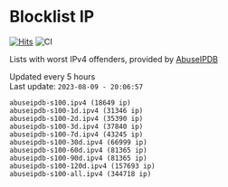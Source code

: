 # Blocklist IP

[![Hits](https://hits.seeyoufarm.com/api/count/incr/badge.svg?url=https%3A%2F%2Fgithub.com%2Fborestad%2Fblocklist-ip%2F&count_bg=%2379C83D&title_bg=%23555555&icon=&icon_color=%23E7E7E7&title=hits&edge_flat=false)](https://hits.seeyoufarm.com)  ![CI](https://img.shields.io/github/workflow/status/borestad/blocklist-ip/CI?style=flat-square)

Lists with worst IPv4 offenders, provided by [AbuseIPDB](https://www.abuseipdb.com/)

<!-- FOOTER-PLACEHOLDER -->
Updated every 5 hours<br>
Last update: `2023-08-09 - 20:06:57`
```
abuseipdb-s100.ipv4 (18649 ip)
abuseipdb-s100-1d.ipv4 (31346 ip)
abuseipdb-s100-2d.ipv4 (35390 ip)
abuseipdb-s100-3d.ipv4 (37840 ip)
abuseipdb-s100-7d.ipv4 (43245 ip)
abuseipdb-s100-30d.ipv4 (66999 ip)
abuseipdb-s100-60d.ipv4 (81365 ip)
abuseipdb-s100-90d.ipv4 (81365 ip)
abuseipdb-s100-120d.ipv4 (157693 ip)
abuseipdb-s100-all.ipv4 (344718 ip)
```
